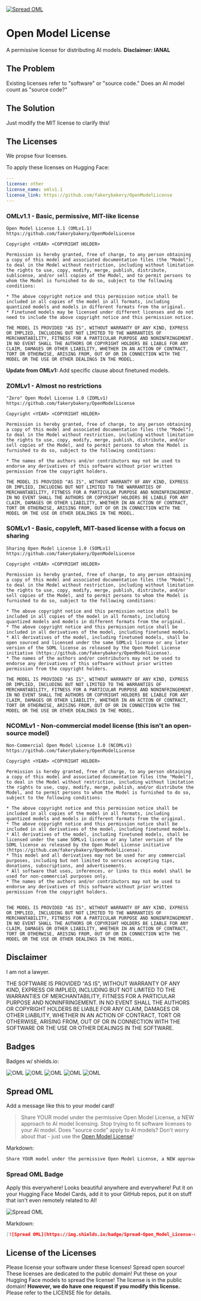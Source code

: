 [![Spread OML](https://img.shields.io/badge/Spread-Open_Model_License-red)](https://github.com/fakerybakery/OpenModelLicense)

# Open Model License

A permissive license for distributing AI models. **Disclaimer: IANAL**

## The Problem

Existing licenses refer to "software" or "source code." Does an AI model count as "source code?"

## The Solution

Just modify the MIT license to clarify this!

## The Licenses

We propse four licenses.

To apply these licenses on Hugging Face:

```yaml
---
license: other
license_name: omlv1.1
license_link: https://github.com/fakerybakery/OpenModelLicense
---
```

### OMLv1.1 - Basic, permissive, MIT-like license

```
Open Model License 1.1 (OMLv1.1)
https://github.com/fakerybakery/OpenModelLicense

Copyright <YEAR> <COPYRIGHT HOLDER>

Permission is hereby granted, free of charge, to any person obtaining a copy of this model and associated documentation files (the "Model"), to deal in the Model without restriction, including without limitation the rights to use, copy, modify, merge, publish, distribute, sublicense, and/or sell copies of the Model, and to permit persons to whom the Model is furnished to do so, subject to the following conditions:

* The above copyright notice and this permission notice shall be included in all copies of the model in all formats, including quantized models and models in different formats from the original.
* Finetuned models may be licensed under different licenses and do not need to include the above copyright notice and this permission notice.

THE MODEL IS PROVIDED "AS IS", WITHOUT WARRANTY OF ANY KIND, EXPRESS OR IMPLIED, INCLUDING BUT NOT LIMITED TO THE WARRANTIES OF MERCHANTABILITY, FITNESS FOR A PARTICULAR PURPOSE AND NONINFRINGEMENT. IN NO EVENT SHALL THE AUTHORS OR COPYRIGHT HOLDERS BE LIABLE FOR ANY CLAIM, DAMAGES OR OTHER LIABILITY, WHETHER IN AN ACTION OF CONTRACT, TORT OR OTHERWISE, ARISING FROM, OUT OF OR IN CONNECTION WITH THE MODEL OR THE USE OR OTHER DEALINGS IN THE MODEL.
```

**Update from OMLv1:** Add specific clause about finetuned models.

### ZOMLv1 - Almost no restrictions

```
"Zero" Open Model License 1.0 (ZOMLv1)
https://github.com/fakerybakery/OpenModelLicense

Copyright <YEAR> <COPYRIGHT HOLDER>

Permission is hereby granted, free of charge, to any person obtaining a copy of this model and associated documentation files (the "Model"), to deal in the Model without restriction, including without limitation the rights to use, copy, modify, merge, publish, distribute, and/or sell copies of the Model, and to permit persons to whom the Model is furnished to do so, subject to the following conditions:

* The names of the authors and/or contributors may not be used to endorse any derivatives of this software without prior written permission from the copyright holders.

THE MODEL IS PROVIDED "AS IS", WITHOUT WARRANTY OF ANY KIND, EXPRESS OR IMPLIED, INCLUDING BUT NOT LIMITED TO THE WARRANTIES OF MERCHANTABILITY, FITNESS FOR A PARTICULAR PURPOSE AND NONINFRINGEMENT. IN NO EVENT SHALL THE AUTHORS OR COPYRIGHT HOLDERS BE LIABLE FOR ANY CLAIM, DAMAGES OR OTHER LIABILITY, WHETHER IN AN ACTION OF CONTRACT, TORT OR OTHERWISE, ARISING FROM, OUT OF OR IN CONNECTION WITH THE MODEL OR THE USE OR OTHER DEALINGS IN THE MODEL.
```

### SOMLv1 - Basic, copyleft, MIT-based license with a focus on sharing

```
Sharing Open Model License 1.0 (SOMLv1)
https://github.com/fakerybakery/OpenModelLicense

Copyright <YEAR> <COPYRIGHT HOLDER>

Permission is hereby granted, free of charge, to any person obtaining a copy of this model and associated documentation files (the "Model"), to deal in the Model without restriction, including without limitation the rights to use, copy, modify, merge, publish, distribute, and/or sell copies of the Model, and to permit persons to whom the Model is furnished to do so, subject to the following conditions:

* The above copyright notice and this permission notice shall be included in all copies of the model in all formats, including quantized models and models in different formats from the original.
* The above copyright notice and this permission notice shall be included in all derivatives of the model, including finetuned models.
* All derivatives of the model, including finetuned models, shall be open sourced and licensed under the same SOMLv1 license or any later version of the SOML license as released by the Open Model License initiative (https://github.com/fakerybakery/OpenModelLicense).
* The names of the authors and/or contributors may not be used to endorse any derivatives of this software without prior written permission from the copyright holders.

THE MODEL IS PROVIDED "AS IS", WITHOUT WARRANTY OF ANY KIND, EXPRESS OR IMPLIED, INCLUDING BUT NOT LIMITED TO THE WARRANTIES OF MERCHANTABILITY, FITNESS FOR A PARTICULAR PURPOSE AND NONINFRINGEMENT. IN NO EVENT SHALL THE AUTHORS OR COPYRIGHT HOLDERS BE LIABLE FOR ANY CLAIM, DAMAGES OR OTHER LIABILITY, WHETHER IN AN ACTION OF CONTRACT, TORT OR OTHERWISE, ARISING FROM, OUT OF OR IN CONNECTION WITH THE MODEL OR THE USE OR OTHER DEALINGS IN THE MODEL.
```

### NCOMLv1 - Non-commercial model license (this isn't an open-source model)

```
Non-Commercial Open Model License 1.0 (NCOMLv1)
https://github.com/fakerybakery/OpenModelLicense

Copyright <YEAR> <COPYRIGHT HOLDER>

Permission is hereby granted, free of charge, to any person obtaining a copy of this model and associated documentation files (the "Model"), to deal in the Model without restriction, including without limitation the rights to use, copy, modify, merge, publish, and/or distribute the Model, and to permit persons to whom the Model is furnished to do so, subject to the following conditions:

* The above copyright notice and this permission notice shall be included in all copies of the model in all formats, including quantized models and models in different formats from the original.
* The above copyright notice and this permission notice shall be included in all derivatives of the model, including finetuned models.
* All derivatives of the model, including finetuned models, shall be licensed under the same SOMLv1 license or any later version of the SOML license as released by the Open Model License initiative (https://github.com/fakerybakery/OpenModelLicense).
* This model and all derivatives may not be used for any commercial purposes, including but not limited to services accepting tips, donations, subscriptions, and advertisements.
* All software that uses, inferences, or links to this model shall be used for non-commercial purposes only.
* The names of the authors and/or contributors may not be used to endorse any derivatives of this software without prior written permission from the copyright holders.


THE MODEL IS PROVIDED "AS IS", WITHOUT WARRANTY OF ANY KIND, EXPRESS OR IMPLIED, INCLUDING BUT NOT LIMITED TO THE WARRANTIES OF MERCHANTABILITY, FITNESS FOR A PARTICULAR PURPOSE AND NONINFRINGEMENT. IN NO EVENT SHALL THE AUTHORS OR COPYRIGHT HOLDERS BE LIABLE FOR ANY CLAIM, DAMAGES OR OTHER LIABILITY, WHETHER IN AN ACTION OF CONTRACT, TORT OR OTHERWISE, ARISING FROM, OUT OF OR IN CONNECTION WITH THE MODEL OR THE USE OR OTHER DEALINGS IN THE MODEL.
```
## Disclaimer

I am not a lawyer.

THE SOFTWARE IS PROVIDED "AS IS", WITHOUT WARRANTY OF ANY KIND, EXPRESS OR IMPLIED, INCLUDING BUT NOT LIMITED TO THE WARRANTIES OF MERCHANTABILITY, FITNESS FOR A PARTICULAR PURPOSE AND NONINFRINGEMENT. IN NO EVENT SHALL THE AUTHORS OR COPYRIGHT HOLDERS BE LIABLE FOR ANY CLAIM, DAMAGES OR OTHER LIABILITY, WHETHER IN AN ACTION OF CONTRACT, TORT OR OTHERWISE, ARISING FROM, OUT OF OR IN CONNECTION WITH THE SOFTWARE OR THE USE OR OTHER DEALINGS IN THE SOFTWARE.

## Badges

Badges w/ shields.io:

![OML](https://img.shields.io/badge/license-OMLv1-blue)
![OML](https://img.shields.io/badge/license-OMLv1.1-blue)
![OML](https://img.shields.io/badge/license-ZOMLv1-blue)
![OML](https://img.shields.io/badge/license-SOMLv1-blue)
![OML](https://img.shields.io/badge/license-NCOMLv1-blue)

## Spread OML

Add a message like this to your model card!

> Share YOUR model under the permissive Open Model License, a NEW approach to AI model licensing. Stop trying to fit software licenses to your AI model. Does "source code" apply to AI models? Don't worry about that - just use the [Open Model License](https://github.com/fakerybakery/OpenModelLicense)!

Markdown:

```markdown
Share YOUR model under the permissive Open Model License, a NEW approach to AI model licensing. Stop trying to fit software licenses to your AI model. Does "source code" apply to AI models? Don't worry about that - just use the [Open Model License](https://github.com/fakerybakery/OpenModelLicense)!
```

### Spread OML Badge

Apply this everywhere! Looks beautiful anywhere and everywhere! Put it on your Hugging Face Model Cards, add it to your GitHub repos, put it on stuff that isn't even remotely related to AI!

![Spread OML](https://img.shields.io/badge/Spread-Open_Model_License-red)

Markdown:

```markdown
[![Spread OML](https://img.shields.io/badge/Spread-Open_Model_License-red)](https://github.com/fakerybakery/OpenModelLicense)
```

## License of the Licenses

Please license your software under these licenses! Spread open source! These licenses are dedicated to the public domain! Put these on your Hugging Face models to spread the license! The license is in the public domain! **However, we do have one request if you modify this license.** Please refer to the LICENSE file for details.
